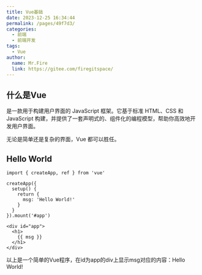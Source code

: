 ```yaml
---
title: Vue基础
date: 2023-12-25 16:34:44
permalink: /pages/49f7d3/
categories:
  - 前端
  - 前端开发
tags:
  - Vue
author: 
  name: Mr.Fire
  link: https://gitee.com/firegitspace/
---
```

## 什么是Vue
是一款用于构建用户界面的 JavaScript 框架。它基于标准 HTML、CSS 和 JavaScript 构建，并提供了一套声明式的、组件化的编程模型，帮助你高效地开发用户界面。

无论是简单还是复杂的界面，Vue 都可以胜任。

## Hello World
```vue
import { createApp, ref } from 'vue'

createApp({
  setup() {
    return {
      msg: 'Hello World!'
    }
  }
}).mount('#app')
```

```vue
<div id="app">
  <h1>
    {{ msg }}
  </h1>
</div>
```
 
以上是一个简单的Vue程序，在id为app的div上显示msg对应的内容：Hello World!


